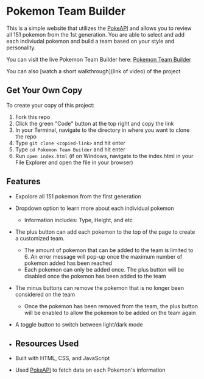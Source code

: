 # Pokemon Team Builder
This is a simple website that utilizes the [PokeAPI](https://pokeapi.co/) and allows you to review all 151 pokemon from the 1st generation. You are able to select and add each indiviudal pokemon and build a team based on your style and personality.

You can visit the live Pokemon Team Builder here: [Pokemon Team Builder](https://jlin100.github.io/phase-1-project/)

You can also [watch a short walkthrough](link of video) of the project 

## Get Your Own Copy
To create your copy of this project:
1. Fork this repo
2. Click the green "Code" button at the top right and copy the link
3. In your Terminal, navigate to the directory in where you want to clone the repo
4. Type `git clone <copied-link>` and hit enter
5. Type `cd Pokemon Team Builder` and hit enter
6. Run `open index.html` (if on Windows, navigate to the index.html in your File Explorer and open the file in your browser)

## Features
* Expolore all 151 pokemon from the first generation
* Dropdown option to learn more about each individual pokemon
  * Information includes: Type, Height, and etc
* The plus button can add each pokemon to the top of the page to create a customized team. 
  * The amount of pokemon that can be added to the team is limited to 6. An error message will pop-up once the maximum number of pokemon added has been reached
  * Each pokemon can only be added once. The plus button will be disabled once the pokemon has been added to the team 
* The minus buttons can remove the pokemon that is no longer been considered on the team
  * Once the pokemon has been removed from the team, the plus button will be enabled to allow the pokemon to be added on the team again
* A toggle button to switch between light/dark mode

* ## Resources Used
* Built with HTML, CSS, and JavaScript
* Used [PokeAPI](https://pokeapi.co/) to fetch data on each Pokemon's information